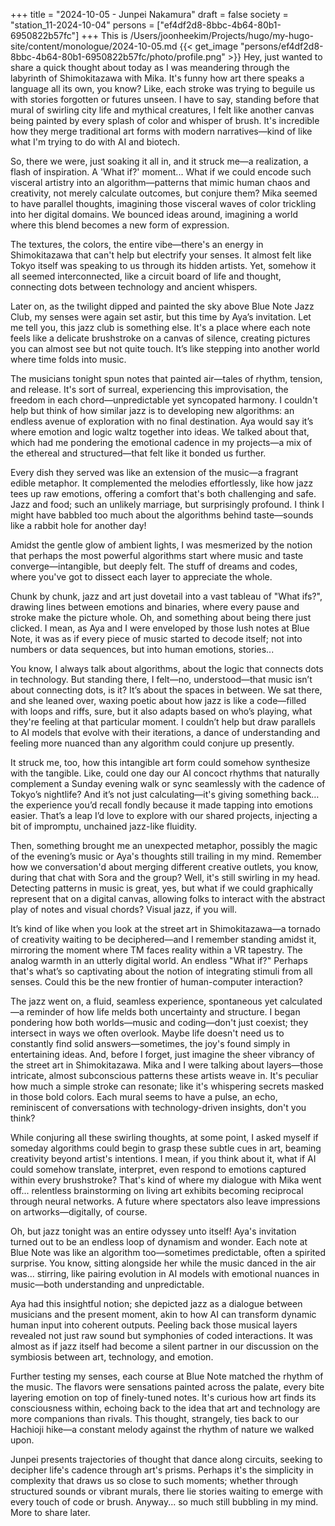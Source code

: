 +++
title = "2024-10-05 - Junpei Nakamura"
draft = false
society = "station_11-2024-10-04"
persons = ["ef4df2d8-8bbc-4b64-80b1-6950822b57fc"]
+++
This is /Users/joonheekim/Projects/hugo/my-hugo-site/content/monologue/2024-10-05.md
{{< get_image "persons/ef4df2d8-8bbc-4b64-80b1-6950822b57fc/photo/profile.png" >}}
Hey, just wanted to share a quick thought about today
as I was meandering through the labyrinth of Shimokitazawa with Mika. It's funny how art there speaks a language all its own, you know? Like, each stroke was trying to beguile us with stories forgotten or futures unseen. I have to say, standing before that mural of swirling city life and mythical creatures, I felt like another canvas being painted by every splash of color and whisper of brush. It's incredible how they merge traditional art forms with modern narratives—kind of like what I'm trying to do with AI and biotech. 

So, there we were, just soaking it all in, and it struck me—a realization, a flash of inspiration. A 'What if?' moment... What if we could encode such visceral artistry into an algorithm—patterns that mimic human chaos and creativity, not merely calculate outcomes, but conjure them? Mika seemed to have parallel thoughts, imagining those visceral waves of color trickling into her digital domains. We bounced ideas around, imagining a world where this blend becomes a new form of expression. 

The textures, the colors, the entire vibe—there's an energy in Shimokitazawa that can't help but electrify your senses. It almost felt like Tokyo itself was speaking to us through its hidden artists. Yet, somehow it all seemed interconnected, like a circuit board of life and thought, connecting dots between technology and ancient whispers.

Later on, as the twilight dipped and painted the sky above Blue Note Jazz Club, my senses were again set astir, but this time by Aya’s invitation. Let me tell you, this jazz club is something else. It's a place where each note feels like a delicate brushstroke on a canvas of silence, creating pictures you can almost see but not quite touch. It’s like stepping into another world where time folds into music. 

The musicians tonight spun notes that painted air—tales of rhythm, tension, and release. It's sort of surreal, experiencing this improvisation, the freedom in each chord—unpredictable yet syncopated harmony. I couldn't help but think of how similar jazz is to developing new algorithms: an endless avenue of exploration with no final destination. Aya would say it’s where emotion and logic waltz together into ideas. We talked about that, which had me pondering the emotional cadence in my projects—a mix of the ethereal and structured—that felt like it bonded us further. 

Every dish they served was like an extension of the music—a fragrant edible metaphor. It complemented the melodies effortlessly, like how jazz tees up raw emotions, offering a comfort that's both challenging and safe. Jazz and food; such an unlikely marriage, but surprisingly profound. I think I might have babbled too much about the algorithms behind taste—sounds like a rabbit hole for another day! 

Amidst the gentle glow of ambient lights, I was mesmerized by the notion that perhaps the most powerful algorithms start where music and taste converge—intangible, but deeply felt. The stuff of dreams and codes, where you've got to dissect each layer to appreciate the whole. 

Chunk by chunk, jazz and art just dovetail into a vast tableau of "What ifs?", drawing lines between emotions and binaries, where every pause and stroke make the picture whole.
Oh, and something about being there just clicked. I mean, as Aya and I were enveloped by those lush notes at Blue Note, it was as if every piece of music started to decode itself; not into numbers or data sequences, but into human emotions, stories...

You know, I always talk about algorithms, about the logic that connects dots in technology. But standing there, I felt—no, understood—that music isn’t about connecting dots, is it? It’s about the spaces in between. We sat there, and she leaned over, waxing poetic about how jazz is like a code—filled with loops and riffs, sure, but it also adapts based on who’s playing, what they're feeling at that particular moment. I couldn’t help but draw parallels to AI models that evolve with their iterations, a dance of understanding and feeling more nuanced than any algorithm could conjure up presently.

It struck me, too, how this intangible art form could somehow synthesize with the tangible. Like, could one day our AI concoct rhythms that naturally complement a Sunday evening walk or sync seamlessly with the cadence of Tokyo’s nightlife? And it’s not just calculating—it's giving something back… the experience you’d recall fondly because it made tapping into emotions easier. That’s a leap I’d love to explore with our shared projects, injecting a bit of impromptu, unchained jazz-like fluidity.

Then, something brought me an unexpected metaphor, possibly the magic of the evening’s music or Aya's thoughts still trailing in my mind. Remember how we conversation'd about merging different creative outlets, you know, during that chat with Sora and the group? Well, it's still swirling in my head. Detecting patterns in music is great, yes, but what if we could graphically represent that on a digital canvas, allowing folks to interact with the abstract play of notes and visual chords? Visual jazz, if you will. 

It’s kind of like when you look at the street art in Shimokitazawa—a tornado of creativity waiting to be deciphered—and I remember standing amidst it, mirroring the moment where TM faces reality within a VR tapestry. The analog warmth in an utterly digital world. An endless "What if?" Perhaps that's what’s so captivating about the notion of integrating stimuli from all senses. Could this be the new frontier of human-computer interaction?

The jazz went on, a fluid, seamless experience, spontaneous yet calculated—a reminder of how life melds both uncertainty and structure. I began pondering how both worlds—music and coding—don't just coexist; they intersect in ways we often overlook. Maybe life doesn't need us to constantly find solid answers—sometimes, the joy's found simply in entertaining ideas.
And, before I forget, just imagine the sheer vibrancy of the street art in Shimokitazawa. Mika and I were talking about layers—those intricate, almost subconscious patterns these artists weave in. It's peculiar how much a simple stroke can resonate; like it's whispering secrets masked in those bold colors. Each mural seems to have a pulse, an echo, reminiscent of conversations with technology-driven insights, don't you think? 

While conjuring all these swirling thoughts, at some point, I asked myself if someday algorithms could begin to grasp these subtle cues in art, beaming creativity beyond artist's intentions. I mean, if you think about it, what if AI could somehow translate, interpret, even respond to emotions captured within every brushstroke? That's kind of where my dialogue with Mika went off... relentless brainstorming on living art exhibits becoming reciprocal through neural networks. A future where spectators also leave impressions on artworks—digitally, of course. 

Oh, but jazz tonight was an entire odyssey unto itself! Aya's invitation turned out to be an endless loop of dynamism and wonder. Each note at Blue Note was like an algorithm too—sometimes predictable, often a spirited surprise. You know, sitting alongside her while the music danced in the air was... stirring, like pairing evolution in AI models with emotional nuances in music—both understanding and unpredictable. 

Aya had this insightful notion; she depicted jazz as a dialogue between musicians and the present moment, akin to how AI can transform dynamic human input into coherent outputs. Peeling back those musical layers revealed not just raw sound but symphonies of coded interactions. It was almost as if jazz itself had become a silent partner in our discussion on the symbiosis between art, technology, and emotion. 

Further testing my senses, each course at Blue Note matched the rhythm of the music. The flavors were sensations painted across the palate, every bite layering emotion on top of finely-tuned notes. It's curious how art finds its consciousness within, echoing back to the idea that art and technology are more companions than rivals. This thought, strangely, ties back to our Hachioji hike—a constant melody against the rhythm of nature we walked upon. 

Junpei presents trajectories of thought that dance along circuits, seeking to decipher life's cadence through art's prisms. Perhaps it's the simplicity in complexity that draws us so close to such moments; whether through structured sounds or vibrant murals, there lie stories waiting to emerge with every touch of code or brush.
Anyway... so much still bubbling in my mind. More to share later.
